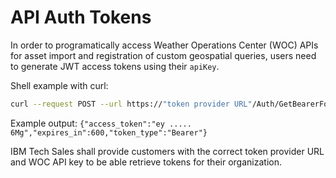 # API Auth Tokens

In order to programatically access Weather Operations Center (WOC) APIs for asset import and registration of custom geospatial queries, users need to generate JWT access tokens using their `apiKey`.

Shell example with curl:

```bash
curl --request POST --url https://"token provider URL"/Auth/GetBearerForClient --header 'Content-Type: application/json' --header 'cache-control: no-cache' --data '{apiKey:"xxxxxxxxxxxxxx", clientId:"ibm-agro-api"}'
```

Example output:
```{"access_token":"ey ..... 6Mg","expires_in":600,"token_type":"Bearer"}```

IBM Tech Sales shall provide customers with the correct token provider URL and WOC API key to be able retrieve tokens for their organization.
